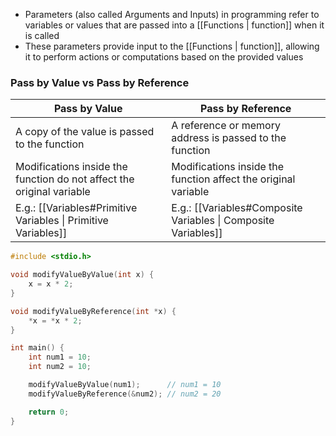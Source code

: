 - Parameters (also called Arguments and Inputs) in programming refer to variables or values that are passed into a [[Functions | function]] when it is called
- These parameters provide input to the [[Functions | function]], allowing it to perform actions or computations based on the provided values

### Pass by Value vs Pass by Reference
| Pass by Value                                                         | Pass by Reference                                              |
| --------------------------------------------------------------------- | -------------------------------------------------------------- |
| A copy of the value is passed to the function                         | A reference or memory address is passed to the function        |
| Modifications inside the function do not affect the original variable | Modifications inside the function affect the original variable |
| E.g.: [[Variables#Primitive Variables \| Primitive Variables]]        | E.g.: [[Variables#Composite Variables \| Composite Variables]] | 

```C
#include <stdio.h>

void modifyValueByValue(int x) {
    x = x * 2;
}

void modifyValueByReference(int *x) {
    *x = *x * 2;
}

int main() {
    int num1 = 10;
    int num2 = 10;

	modifyValueByValue(num1);      // num1 = 10
    modifyValueByReference(&num2); // num2 = 20

    return 0;
}
```
